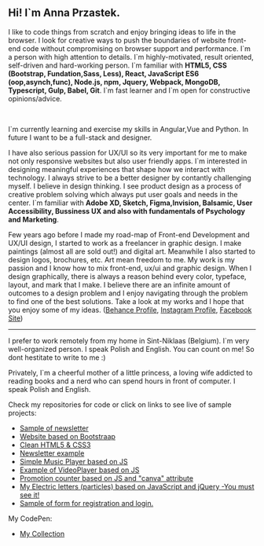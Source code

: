 <h2><strong>Hi! I`m Anna Przastek.</strong></h2>

<p>I like to code things from scratch and enjoy bringing ideas to life in the browser. I look for creative ways to push the boundaries of website front-end code without compromising on browser support and performance. I`m a person with high attention to details. I`m highly-motivated, result oriented, self-driven and hard-working person.
I`m familiar with <strong>HTML5, CSS (Bootstrap, Fundation,Sass, Less), React, JavaScript ES6 (oop,asynch,func), Node.js, npm, Jquery, Webpack, MongoDB, Typescript, Gulp, Babel, Git</strong>. 
I`m fast learner and I`m open for constructive opinions/advice. </p>
<br>
<p> I`m currently learning and exercise my skills in Angular,Vue and Python. In future I want to be a full-stack and designer.</p>
<p>I have also serious passion for UX/UI so its very important for me to make not only responsive websites but also user friendly apps.
I`m interested in designing meaningful experiences that shape how we interact with technology. I always strive to be a better designer by contantly challenging myself. 
I believe in design thinking. I see product design as a process of creative problem solving which always put user goals and needs in the center.
I`m familiar with <strong>Adobe XD, Sketch, Figma,Invision, Balsamic, User Accessibility, Bussiness UX and also with fundamentals of Psychology and Marketing</strong>.</p>
<p>Few years ago before I made my road-map of Front-end Development and UX/UI design, I started to work as a freelancer in graphic design. I make paintings (almost all are sold out!) and digital art. Meanwhile I also started to design logos, brochures, etc. 
Art mean freedom to me. My work is my passion and I know how to mix front-end, ux/ui and graphic design. When I design graphically, there is always a reason behind every color, typeface, layout, and mark that I make. I believe there are an infinite amount of outcomes to a design problem and I enjoy navigating through the problem to find one of the best solutions. Take a look at my works and I hope that you enjoy some of my ideas. (<a href="https://www.behance.net/annaprzastek1">Behance Profile</a>, <a href="https://www.instagram.com/im_anna.p/">Instagram Profile</a>, <a href="https://www.facebook.com/AnnaPrzastek">Facebook Site</a>)</p>
<hr>
<p>I prefer to work remotely from my home in Sint-Niklaas (Belgium). I`m very well-organized person. I speak Polish and English. You can count on me! So dont hestitate to write to me :) </p> 
<p>Privately, I`m a cheerful mother of a little princess, a loving wife addicted to reading books and a nerd who can spend hours in front of computer. I speak Polish and English. </p>
<p>Check my repositories for code or click on links to see live of sample projects:</p>
<ul>
  <li><a href="https://aprzastek.github.io/Responsive-email-sample/"> Sample of newsletter</a></li>
  <li><a href="https://aprzastek.github.io/Bootstrap-website/">Website based on Bootstraap</a></li>
  <li><a href="https://aprzastek.github.io/Clean-HTML-and-CSS/"> Clean HTML5 & CSS3</a></li>
  <li><a href="https://aprzastek.github.io/Responsive-e-mail-example/">Newsletter example</a></li>
  <li><a href="https://aprzastek.github.io/musicplayer/">Simple Music Player based on JS</a></li>
  <li><a href="https://aprzastek.github.io/VideoPlayer/">Example of VideoPlayer based on JS</a></l>
  <li><a href="https://aprzastek.github.io/Counter/">Promotion counter based on JS and "canva" attribute</a></l>
  <li><a href="https://aprzastek.github.io/Electric_letters/">My Electric letters (particles) based on JavaScript and jQuery -You must see it!</a></li>
  <li><a href="https://aprzastek.github.io/LoginForm/">Sample of form for registration and login.</a></li>
  </ul>
 <p> My CodePen:</p>
 <ul>
  <li><a href="https://codepen.io/aprzastek/collections/">My Collection</a></li>
  </ul>
